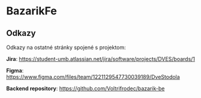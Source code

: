 # BazarikFe


## Odkazy
Odkazy na ostatné stránky spojené s projektom:

**Jira**: https://student-umb.atlassian.net/jira/software/projects/DVES/boards/1


**Figma**: https://www.figma.com/files/team/1221129547730039189/DveStodola


**Backend repository**: https://github.com/Voltrifrodec/bazarik-be



<!-- ### Tags

[`bazarik-fe_mockup`](https://github.com/Voltrifrodec/bazarik-fe/releases/tag/bazarik-fe_mockup) (2023-03-21) - mockup z predmetu Databázové systémy 2


### Development server

Run `ng serve` for a dev server. Navigate to `http://localhost:4200/`. The application will automatically reload if you change any of the source files.

### Code scaffolding

Run `ng generate component component-name` to generate a new component. You can also use `ng generate directive|pipe|service|class|guard|interface|enum|module`.

### Build

Run `ng build` to build the project. The build artifacts will be stored in the `dist/` directory.

### Running unit tests

Run `ng test` to execute the unit tests via [Karma](https://karma-runner.github.io).

### Running end-to-end tests

Run `ng e2e` to execute the end-to-end tests via a platform of your choice. To use this command, you need to first add a package that implements end-to-end testing capabilities.

### Further help

To get more help on the Angular CLI use `ng help` or go check out the [Angular CLI Overview and Command Reference](https://angular.io/cli) page. -->
